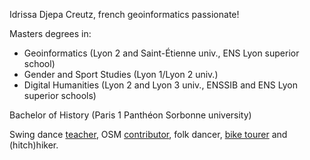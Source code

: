 Idrissa Djepa Creutz, french geoinformatics passionate!

Masters degrees in:
* Geoinformatics (Lyon 2 and Saint-Étienne univ., ENS Lyon superior school)
* Gender and Sport Studies (Lyon 1/Lyon 2 univ.)
* Digital Humanities (Lyon 2 and Lyon 3 univ., ENSSIB and ENS Lyon superior schools)

Bachelor of History (Paris 1 Panthéon Sorbonne university)

Swing dance [teacher](https://www.shallweswinglyon.com/), OSM [contributor](https://www.openstreetmap.org/user/Idrizza), folk dancer, [bike tourer](https://www.komoot.fr/user/1046648360760/) and (hitch)hiker.
